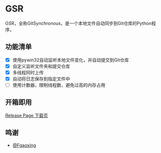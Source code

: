 # GSR
GSR，全称GitSynchronous，是一个本地文件自动同步到Git仓库的Python程序。

## 功能清单
- [x] 使用pywin32自动监听本地文件变化，并自动提交到Git仓库
- [x] 自定义监听文件夹和提交仓库
- [x] 多线程同时上传
- [x] 自动将日志保存到指定文件中
- [ ] 使用计数器，限制线程数，避免过高的内存占用

## 开箱即用
[Release Page 下载页](https://github.com/Oning0818/GSR/releases)

## 鸣谢
- [@Fgaoxing](https://github.com/fgaoxing)
